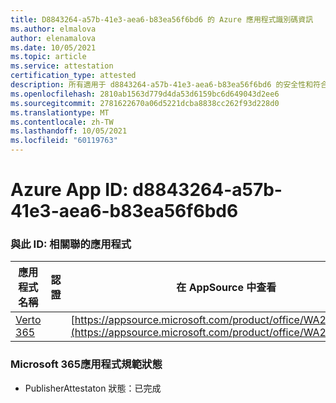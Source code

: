 ```yaml
---
title: D8843264-a57b-41e3-aea6-b83ea56f6bd6 的 Azure 應用程式識別碼資訊
ms.author: elmalova
author: elenamalova
ms.date: 10/05/2021
ms.topic: article
ms.service: attestation
certification_type: attested
description: 所有適用于 d8843264-a57b-41e3-aea6-b83ea56f6bd6 的安全性和符合性資訊資訊。
ms.openlocfilehash: 2810ab1563d779d4da53d6159bc6d649043d2ee6
ms.sourcegitcommit: 2781622670a06d5221dcba8838cc262f93d228d0
ms.translationtype: MT
ms.contentlocale: zh-TW
ms.lasthandoff: 10/05/2021
ms.locfileid: "60119763"
---
```

# <a name="azure-app-id-d8843264-a57b-41e3-aea6-b83ea56f6bd6"></a>Azure App ID: d8843264-a57b-41e3-aea6-b83ea56f6bd6


### <a name="apps-associated-with-this-id"></a>與此 ID: 相關聯的應用程式
| **應用程式名稱** | **認證** | **在 AppSource 中查看** |
|--------------|---------------|-----------------------|
| [Verto 365](https://docs.microsoft.com/microsoft-365-app-certification/forward/WA200003230) |  | [https://appsource.microsoft.com/product/office/WA200003230](https://appsource.microsoft.com/product/office/WA200003230) |

### <a name="microsoft-365-app-compliance-status"></a>Microsoft 365應用程式規範狀態
- PublisherAttestaton 狀態：已完成

